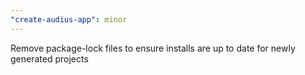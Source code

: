 ```yaml
---
"create-audius-app": minor
---
```


Remove package-lock files to ensure installs are up to date for newly generated projects
